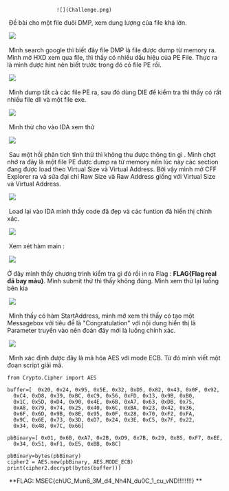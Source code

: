 					![](Challenge.png)

​		Đề bài cho một file đuôi DMP, xem dung lượng của file khá lớn.

​									![](colbalt.png)

​	Mình search google thì biết đây file DMP là file được dump từ memory ra. Mình mở HXD xem qua file, thì thấy có nhiều dấu hiệu của PE File. Thực ra là mình được hint nên biết trước trong đó có file PE rồi.

​							![](dump.png)

​		Mình dump tất cả các file PE ra, sau đó dùng DIE để kiểm tra thì thấy có rất nhiều file dll và một file exe.

​							![](DIE.png)					

​		Mình thử cho vào IDA xem thử 



​							![](IDA1.png)

​		Sau một hồi phân tích tĩnh thử thì không thu được thông tin gì . Mình chợt nhớ ra đây là một file PE được dump ra từ memory nên lúc này các section đang được load theo Virtual Size và Virtual Address. Bởi vậy mình mở CFF Explorer ra và sửa đại chỉ Raw Size và Raw Address giống với Virtual Size và Virtual Address.

​				![](CFFExpplore.png)

​		Load lại vào IDA mình thấy code đã đẹp và các funtion đã hiển thị chính xác.

​						![](Funtion.png)

​		Xem xét hàm main : 

​			![](MainFunction.png)



Ở đây mình thấy chương trình kiểm tra gì đó rồi in ra Flag : **FLAG{Flag real đã bay màu}**. Mình submit thử thì thấy không đúng. Mình xem thử lại luồng bên kia 

​		![](mainFunction2.png)

​	Mình thấy có hàm StartAddress, mình mở xem thì thấy có tạo một Messagebox với tiêu đề là "Congratulation" với nội dung hiển thị là Parameter truyền vào nên đoán đây mới là luồng chính xác.

​				![](StartAddressFunc.png)	

​		Mình xác định được đây là mã hóa AES với mode ECB. Từ đó mình viết một đoạn script giải mã.



```
from Crypto.Cipher import AES

buffer=[  0x20, 0x24, 0x95, 0x5E, 0x32, 0xD5, 0x82, 0x43, 0x0F, 0x92, 
  0xC4, 0xD8, 0x39, 0xBC, 0xC9, 0x56, 0xFD, 0x13, 0x9B, 0xB0, 
  0x1C, 0x5D, 0xD4, 0x90, 0x4E, 0x6B, 0xA7, 0x63, 0xDB, 0x75, 
  0xA8, 0x79, 0x74, 0x25, 0x40, 0x6C, 0xBA, 0x23, 0x42, 0x36, 
  0x6F, 0x6D, 0x9B, 0x8E, 0x95, 0x0F, 0x28, 0x70, 0xF2, 0xFA, 
  0x9C, 0x6E, 0x73, 0x3D, 0xD7, 0x24, 0x3E, 0xC5, 0x7F, 0x22, 
  0x34, 0x48, 0x7C, 0x66]

pbBinary=[ 0x01, 0x6B, 0xA7, 0x2B, 0xD9, 0x7B, 0x29, 0xB5, 0xF7, 0xEE, 
  0x34, 0x51, 0xF1, 0xE5, 0xBB, 0x8C]

pbBinary=bytes(pbBinary)
cipher2 = AES.new(pbBinary, AES.MODE_ECB)
print(cipher2.decrypt(bytes(buffer)))
```

​	**FLAG: MSEC{chUC_Mun6_3M_d4_Nh4N_du0C_1_cu_vND!!!!!!!!} **

